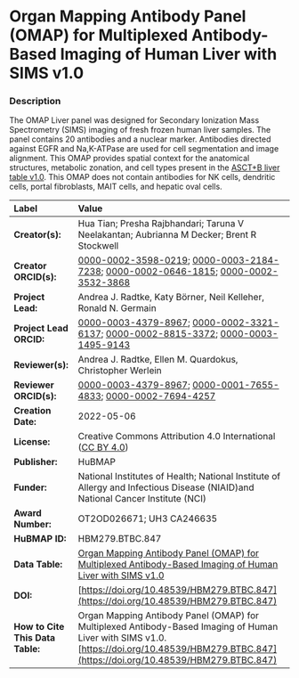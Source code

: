 # Organ Mapping Antibody Panel (OMAP)  for Multiplexed Antibody-Based Imaging of Human Liver with SIMS v1.0

### Description
The OMAP Liver panel was designed for Secondary Ionization Mass Spectrometry (SIMS) imaging of fresh frozen human liver samples. The panel contains 20 antibodies and a nuclear marker.  Antibodies directed against EGFR and Na,K-ATPase are used for cell segmentation and image alignment. This OMAP provides spatial context for the anatomical structures, metabolic zonation, and  cell types present in the [ASCT+B liver table v1.0](https://doi.org/10.48539/HBM476.BQCC.574). This OMAP does not contain antibodies for NK cells, dendritic cells, portal fibroblasts, MAIT cells,  and hepatic oval cells.


| Label | Value |
| :------------- |:-------------|
| **Creator(s):** | Hua Tian; Presha Rajbhandari; Taruna V Neelakantan; Aubrianna M Decker; Brent R Stockwell |
| **Creator ORCID(s):** |[0000-0002-3598-0219](https://orcid.org/0000-0002-3598-0219); [0000-0003-2184-7238](https://orcid.org/0000-0003-2184-7238); [0000-0002-0646-1815](https://orcid.org/0000-0002-0646-1815); [0000-0002-3532-3868](https://orcid.org/0000-0002-3532-3868)|
| **Project Lead:** | Andrea J. Radtke, Katy B&ouml;rner, Neil Kelleher, Ronald N. Germain |
| **Project Lead ORCID:** | [0000-0003-4379-8967](https://orcid.org/0000-0003-4379-8967); [0000-0002-3321-6137](https://orcid.org/0000-0002-3321-6137); [0000-0002-8815-3372](https://orcid.org/0000-0002-8815-3372); [0000-0003-1495-9143](https://orcid.org/0000-0003-1495-9143) |
| **Reviewer(s):** |Andrea J. Radtke,  Ellen  M. Quardokus, Christopher Werlein|
| **Reviewer ORCID(s):** |[0000-0003-4379-8967](https://orcid.org/0000-0003-4379-8967); [0000-0001-7655-4833](https://orcid.org/0000-0001-7655-4833); [0000-0002-7694-4257](0000-0002-7694-4257)|
| **Creation Date:** | 2022-05-06 |
| **License:** | Creative Commons Attribution 4.0 International ([CC BY 4.0](https://creativecommons.org/licenses/by/4.0/)) |
| **Publisher:** | HuBMAP |
| **Funder:** | National Institutes of Health; National Institute of Allergy and Infectious Disease (NIAID)and National Cancer Institute (NCI) |
| **Award Number:** | OT2OD026671;  UH3 CA246635|
| **HuBMAP ID:** | HBM279.BTBC.847 |
| **Data Table:** | [Organ Mapping Antibody Panel (OMAP)  for Multiplexed Antibody-Based Imaging of Human Liver with SIMS v1.0](https://hubmapconsortium.github.io/ccf-releases/v1.2/omap/OMAP_Liver.csv)|
| **DOI:** | [https://doi.org/10.48539/HBM279.BTBC.847](https://doi.org/10.48539/HBM279.BTBC.847) |
| **How to Cite This Data Table:** |Organ Mapping Antibody Panel (OMAP) for Multiplexed Antibody-Based Imaging of Human Liver with SIMS v1.0. [https://doi.org/10.48539/HBM279.BTBC.847](https://doi.org/10.48539/HBM279.BTBC.847)|

